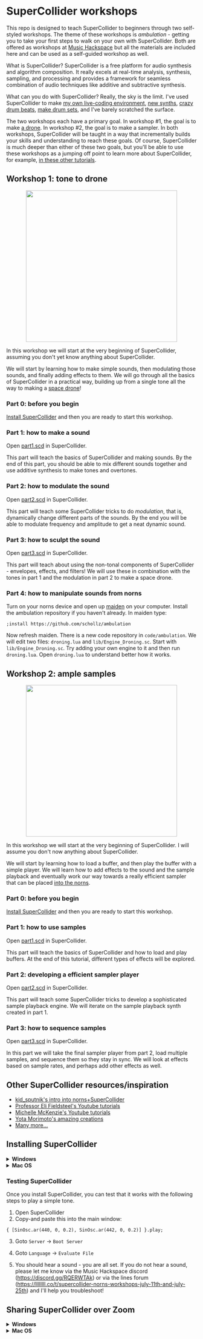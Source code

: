 # SuperCollider workshops

This repo is designed to teach SuperCollider to beginners through two self-styled workshops. The theme of these workshops is *ambulation* - getting you to take your first steps to walk on your own with SuperCollider. Both are offered as workshops at [Music Hackspace](https://musichackspace.org/events/tone-to-drone-introduction-to-supercollider-for-monome-norns-live-session/) but all the materials are included here and can be used as a self-guided workshop as well.

What is SuperCollider? SuperCollider is a free platform for audio synthesis and algorithm composition. It really excels at real-time analysis, synthesis, sampling, and processing and provides a framework for seamless combination of audio techniques like additive and subtractive synthesis. 

What can you do with SuperCollider? Really, the sky is the limit. I've used SuperCollider to make [my own live-coding environment](https://www.instagram.com/p/CQCu9z3haBD/?utm_source=ig_web_copy_link), [new synths](https://www.instagram.com/p/CJTwGz8hxMR/?utm_source=ig_web_copy_link), [crazy drum beats](https://www.instagram.com/p/COqOS5lBGDL/?utm_source=ig_web_copy_link
), [make drum sets](https://www.instagram.com/p/CPghuJUB2Of/?utm_source=ig_web_copy_link), and I've barely scratched the surface.

The two workshops each have a primary goal. In workshop #1, the goal is to make [a drone](https://en.wikipedia.org/wiki/Drone_music). In workshop #2, the goal is to make a sampler. In both workshops, SuperCollider will be taught in a way that incrementally builds your skills and understanding to reach these goals. Of course, SuperCollider is much deeper than either of these two goals, but you'll be able to use these workshops as a jumping off point to learn more about SuperCollider, for example, [in these other tutorials](https://supercollider.github.io/tutorials/).


## Workshop 1: tone to drone

<p align="center">
  <img width=400 style="max-width:100%" src="https://user-images.githubusercontent.com/6550035/118573663-db952100-b737-11eb-9a34-560e38778fcb.jpg">
</p>

In this workshop we will start at the very beginning of SuperCollider, assuming you don't yet know anything about SuperCollider. 

We will start by learning how to make simple sounds, then modulating those sounds, and finally adding effects to them. We will go through all the basics of SuperCollider in a practical way, building up from a single tone all the way to making a [space drone](https://raw.githubusercontent.com/schollz/ambulation/main/droning/55hz_spacedrone.mp3)!

### Part 0: before you begin

[Install SuperCollider](https://github.com/schollz/ambulation#installing-supercollider) and then you are ready to start this workshop. 

### Part 1: how to make a sound

Open [part1.scd](https://github.com/schollz/ambulation/blob/main/droning/part1.scd) in SuperCollider.

This part will teach the basics of SuperCollider and making sounds. By the end of this part, you should be able to mix different sounds together and use additive synthesis to make tones and overtones.

### Part 2: how to modulate the sound

Open [part2.scd](https://github.com/schollz/ambulation/blob/main/droning/part2.scd) in SuperCollider.

This part will teach some SuperCollider tricks to do *modulation*, that is, dynamically change different parts of the sounds. By the end you will be able to modulate frequency and amplitude to get a neat dynamic sound.


### Part 3: how to sculpt the sound 

Open [part3.scd](https://github.com/schollz/ambulation/blob/main/droning/part3.scd) in SuperCollider.

This part will teach about using the non-tonal components of SuperCollider - envelopes, effects, and filters! We will use these in combination with the tones in part 1 and the modulation in part 2 to make a space drone.

### Part 4: how to manipulate sounds from norns

Turn on your norns device and open up [maiden](https://monome.org/docs/norns/maiden/) on your computer. Install the ambulation repository if you haven't already. In maiden type:

```
;install https://github.com/schollz/ambulation
```

Now refresh maiden. There is a new code repository in `code/ambulation`. We will edit two files: `droning.lua` and `lib/Engine_Droning.sc`. Start with `lib/Engine_Droning.sc`. Try adding your own engine to it and then run `droning.lua`. Open `droning.lua` to understand better how it works.


## Workshop 2: ample samples


<p align="center">
  <img width=400 style="max-width:100%" src="https://user-images.githubusercontent.com/6550035/118573658-da63f400-b737-11eb-9308-e3310a184b9b.jpg">
</p>



In this workshop we will start at the very beginning of SuperCollider. I will assume you don't now anything about SuperCollider. 

We will start by learning how to load a buffer, and then play the buffer with a simple player. We will learn how to add effects to the sound and the sample playback and eventually work our way towards a really efficient sampler that can be placed [into the norns](https://vimeo.com/user126081217).

### Part 0: before you begin

[Install SuperCollider](https://github.com/schollz/ambulation#installing-supercollider) and then you are ready to start this workshop. 

### Part 1: how to use samples

Open [part1.scd](https://github.com/schollz/ambulation/blob/main/sampling/part1.scd) in SuperCollider.

This part will teach the basics of SuperCollider and how to load and play buffers. At the end of this tutorial, different types of effects will be explored.

### Part 2: developing a efficient sampler player

Open [part2.scd](https://github.com/schollz/ambulation/blob/main/sampling/part2.scd) in SuperCollider.

This part will teach some SuperCollider tricks to develop a sophisticated sample playback engine. We will iterate on the sample playback synth created in part 1.


### Part 3: how to sequence samples

Open [part3.scd](https://github.com/schollz/ambulation/blob/main/sampling/part3.scd) in SuperCollider.

In this part we will take the final sampler player from part 2, load multiple samples, and sequence them so they stay in sync. We will look at effects based on sample rates, and perhaps add other effects as well.

## Other SuperCollider resources/inspiration

- [kid_sputnik's intro into norns+SuperCollider](https://medium.com/@kidsputnik/monome-norns-supercollider-and-lua-part-1-d97646306973)
- [Professor Eli Fieldsteel's Youtube tutorials](https://www.youtube.com/c/elifieldsteel/videos)
- [Michelle McKenzie's Youtube tutorials](https://www.youtube.com/c/SoundEngraver/search?query=SuperCollider)
- [Yota Morimoto's amazing creations](https://www.youtube.com/c/yotamorimoto/search?query=SuperCollider)
- [Many more...](https://github.com/madskjeldgaard/awesome-supercollider#learning-resources)


## Installing SuperCollider

<details><summary><strong>Windows</strong></summary>

[Click here](https://github.com/supercollider/supercollider/releases/download/Version-3.11.2/SuperCollider-3.11.2-Windows-32bit-VS.exe) to download the latest Windows release. This is the *32-bit* release, rather than the 64-bit release, because [the most recent Windows Update prevents the 64-bit version from starting](https://github.com/supercollider/supercollider/issues/4368#issuecomment-832050665). But 32-bit will work just fine!

Then [click here](https://github.com/supercollider/sc3-plugins/releases/download/Version-3.11.1/sc3-plugins-3.11.1-Windows-32bit-VS.zip) to download the 32-bit sc3-plugins. Unzip these plugins and then copy and paste the `SC3plugins` folder into the following folder:

```
C:\Users\<yourname>\AppData\Local\SuperCollider\Extensions\
```

Finally, I recommend you install a special SuperCollider package called "Safety" that will automatically prevent loud noises that can be caused by mistakes in coding. To install, [click here](https://github.com/adcxyz/SafetyNet/archive/refs/heads/main.zip) to download the "SafetyNet" SuperCollider quark. Then unzip that downloaded file and move the folder to the following location:

```
C:\Users\<yourname>\AppData\Local\SuperCollider\downloaded-quarks
```

After moving the folder, rename the folder `SafetyNet-main` so it says simply "SafetyNet".

Now start up SuperCollider and type into the main screen:

```
Quarks.install("SafetyNet")
```

Then goto `Language -> Evaluate File`. You should see some output that says "Installing SafetyNet / SafetyNet installed." To test to make sure its working you can do `Server -> Boot Server` and you should see something like:

```
Safety('localhost') is running, using 'safeClip_2'.
```

This will run automatically and will serve to automatically limit problematic sounds.

</details>

<details><summary><strong>Mac OS</strong></summary>


[Click here](https://supercollider.github.io/download) to go to the website to download SuperCollider. *Make sure to check your version* of Mac OS and install the correct version of SuperCollider.

Then, [click here](https://github.com/supercollider/sc3-plugins/releases/download/Version-3.11.1/sc3-plugins-3.11.1-macOS-signed.zip) to download the plugins for Mac OS. Unzip this archive. Then copy the `SC3plugins` folder to your Extensions folder:

```
/Users/<yourname>/Library/Application Support/SuperCollider/Extensions
```

Finally, I recommend you install a special SuperCollider package called "Safety" that will automatically prevent loud noises that can be caused by mistakes in coding. To install, [click here](https://github.com/adcxyz/SafetyNet/archive/refs/heads/main.zip) to download the "SafetyNet" SuperCollider quark. Then unzip that downloaded file and move the folder `SafetyNet-main`to the following location:

```
/Users/<yourname>/Library/Application Support/SuperCollider/downloaded-quarks
```

After moving the folder, rename the folder `SafetyNet-main` so it says simply "SafetyNet".

Now start up SuperCollider and type into the main screen:

```
Quarks.install("SafetyNet")
```

Then goto `Language -> Evaluate File`. You should see some output that says "Installing SafetyNet / SafetyNet installed." 

To test to make sure its working, close and restart SuperCollider. Then you can do `Server -> Boot Server` and you should see something like:

```
Safety('localhost') is running, using 'safeClip_2'.
```

This will run automatically and will serve to automatically limit problematic sounds.
 
</details>


### Testing SuperCollider

Once you install SuperCollider, you can test that it works with the following steps to play a simple tone.

1. Open SuperCollider
2. Copy-and paste this into the main window: 

```
{ [SinOsc.ar(440, 0, 0.2), SinOsc.ar(442, 0, 0.2)] }.play;
```

3. Goto `Server` -> `Boot Server`

4. Goto `Language` -> `Evaluate File`

5. You should hear a sound - you are all set. If you do not hear a sound, please let me know via the Music Hackspace discord (https://discord.gg/RQERWTAk) or via the lines forum (https://llllllll.co/t/supercollider-norns-workshops-july-11th-and-july-25th) and I'll help you troubleshoot!

## Sharing SuperCollider over Zoom

<details><summary><strong>Windows</strong></summary>

Click the "Share Screen" button, select the SuperCollider window, and then below click on the carrot symbol next to "Share sound" to select "Stereo (High-fidelity)".

![Screen+Shot+2021-06-13+at+10.25.26+AM.png](https://user-images.githubusercontent.com/6550035/121835422-20a06a80-cc86-11eb-902a-1cd13f741b8c.png)

That's it! There shouldn't be any other steps to share your SuperCollider audio over Zoom on Windows.

</details>

<details><summary><strong>Mac OS</strong></summary>

Click the "Share Screen" button, select the SuperCollider window, and then below click on the carrot symbol next to "Share sound" to select "Stereo (High-fidelity)".

![Screen+Shot+2021-06-13+at+10.25.26+AM.png](https://user-images.githubusercontent.com/6550035/121835422-20a06a80-cc86-11eb-902a-1cd13f741b8c.png)


In Mac OS it seems there is an extra step to share audio in Zoom. Once you are sharing your screen, you need to restart the SuperCollider audio server to use the Zoom playback. Simply run this line of code and then restart your synthdefs:

```
// run this line *after* you start sharing
s.options.outDevice = "ZoomAudioD"; s.options.inDevice = "ZoomAudioD"; s.reboot;
```

Once you are done sharing, you can run this line of code to get your default output and input back:

```
// run this line when *not* sharing
s.options.outDevice = "Built-in Output"; s.options.inDevice = "Built-in Input"; s.reboot;
```
 
</details>

